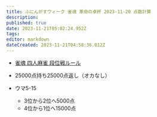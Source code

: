 ```yaml
---
title: ふにんがすウィーク 雀魂 革命の卓杯 2023-11-20 点数計算
description: 
published: true
date: 2023-11-21T05:02:24.952Z
tags: 
editor: markdown
dateCreated: 2023-11-21T04:58:36.012Z
---
```


- [雀魂 四人麻雀 段位戦ルール](https://mahjongsoul.com/news/46)

- 25000点持ち25000点返し（オカなし）
- ウマ5-15
	- 3位から2位へ5000点
  - 4位から1位へ15000点
